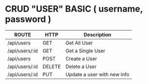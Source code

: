 # CRUD "USER" BASIC ( username, password )

ROUTE | HTTP | Description
------|------| -----------
/api/users | GET | Get All User
/api/users/:id | GET | Get a Single User
/api/users | POST | Create a User
/api/users/:id | DELETE | Delete a User
/api/users/:id | PUT | Update a user with new info
